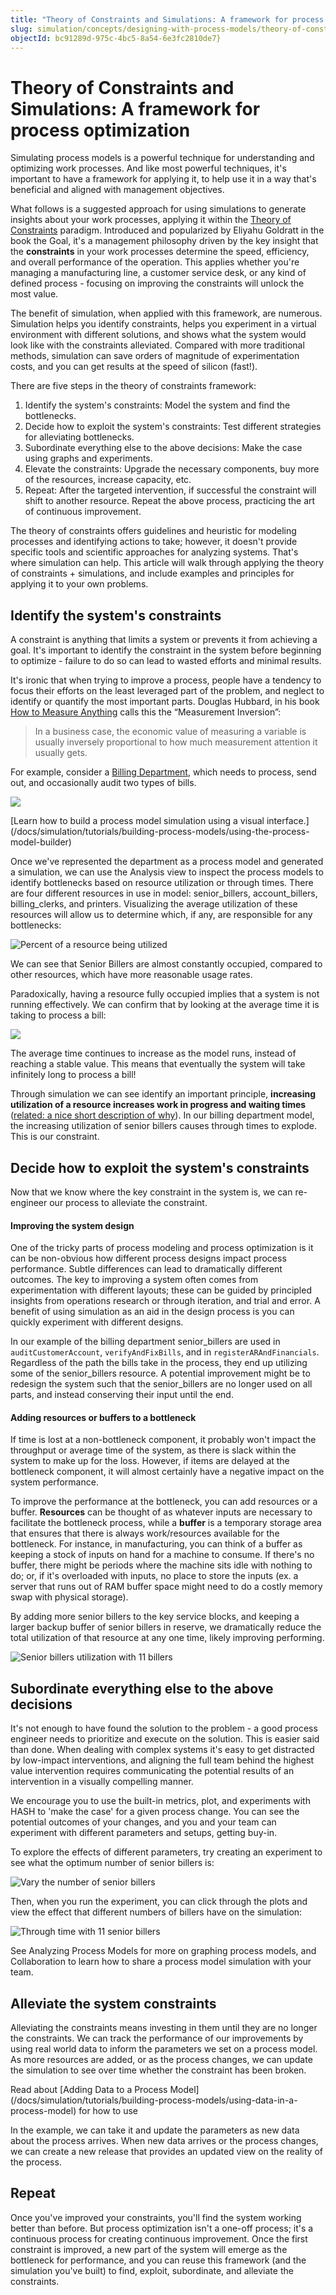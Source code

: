 ```yaml
---
title: "Theory of Constraints and Simulations: A framework for process optimization"
slug: simulation/concepts/designing-with-process-models/theory-of-constraints-and-simulations-a-framework-for-process-optimization
objectId: bc91289d-975c-4bc5-8a54-6e3fc2810de7}
---
```


# Theory of Constraints and Simulations: A framework for process optimization

Simulating process models is a powerful technique for understanding and optimizing work processes. And like most powerful techniques, it's important to have a framework for applying it, to help use it in a way that's beneficial and aligned with management objectives.

What follows is a suggested approach for using simulations to generate insights about your work processes, applying it within the [Theory of Constraints](https://en.wikipedia.org/wiki/Theory_of_constraints) paradigm. Introduced and popularized by Eliyahu Goldratt in the book the Goal, it's a management philosophy driven by the key insight that the **constraints** in your work processes determine the speed, efficiency, and overall performance of the operation. This applies whether you're managing a manufacturing line, a customer service desk, or any kind of defined process - focusing on improving the constraints will unlock the most value.

The benefit of simulation, when applied with this framework, are numerous. Simulation helps you identify constraints, helps you experiment in a virtual environment with different solutions, and shows what the system would look like with the constraints alleviated. Compared with more traditional methods, simulation can save orders of magnitude of experimentation costs, and you can get results at the speed of silicon \(fast!\).

There are five steps in the theory of constraints framework:

1. Identify the system's constraints: Model the system and find the bottlenecks.
2. Decide how to exploit the system's constraints: Test different strategies for alleviating bottlenecks.
3. Subordinate everything else to the above decisions: Make the case using graphs and experiments.
4. Elevate the constraints: Upgrade the necessary components, buy more of the resources, increase capacity, etc.
5. Repeat: After the targeted intervention, if successful the constraint will shift to another resource. Repeat the above process, practicing the art of continuous improvement.

The theory of constraints offers guidelines and heuristic for modeling processes and identifying actions to take; however, it doesn't provide specific tools and scientific approaches for analyzing systems. That's where simulation can help. This article will walk through applying the theory of constraints + simulations, and include examples and principles for applying it to your own problems.

## Identify the system's constraints

A constraint is anything that limits a system or prevents it from achieving a goal. It's important to identify the constraint in the system before beginning to optimize - failure to do so can lead to wasted efforts and minimal results.

It's ironic that when trying to improve a process, people have a tendency to focus their efforts on the least leveraged part of the problem, and neglect to identify or quantify the most important parts. Douglas Hubbard, in his book [How to Measure Anything](https://hubbardresearch.com/publications/how-to-measure-anything-book/) calls this the “Measurement Inversion”:

> In a business case, the economic value of measuring a variable is usually inversely proportional to how much measurement attention it usually gets.

For example, consider a [Billing Department](https://core.hash.ai/@hash/billing-department-process/stable), which needs to process, send out, and occasionally audit two types of bills. 

![](https://lh4.googleusercontent.com/W6wazlGHPZVxkEuWCl8DIkw66P44qrgvMbIAUs0VfgGwiY-taiU1PgVnr5dhkeBTc-kpCzm5Xhajs7-VMhGsOaG6CcKhbQ6uQMXH-z-hCxf6zRtmEqeIel3_JyHRVjIxgObDla47)

<Hint style="info">
[Learn how to build a process model simulation using a visual interface.](/docs/simulation/tutorials/building-process-models/using-the-process-model-builder)
</Hint>

Once we've represented the department as a process model and generated a simulation, we can use the Analysis view to inspect the process models to identify bottlenecks based on resource utilization or through times. There are four different resources in use in model: senior_billers, account_billers, billing_clerks, and printers. Visualizing the average utilization of these resources will allow us to determine which, if any, are responsible for any bottlenecks:

![Percent of a resource being utilized](https://lh4.googleusercontent.com/4TECbNGY8Cumj3fY8fBvne8etXwC75T-9AiXbUqyuuXbqRM5jh4LzxMD65aTjfw-IOumLH9W8lCTU4Bprq5cyQ5FSfJBU_ODEPGurWDs81Fmi-qs4gIGUgsRS6ehRW3h7w1lrElU)

We can see that Senior Billers are almost constantly occupied, compared to other resources, which have more reasonable usage rates.

Paradoxically, having a resource fully occupied implies that a system is not running effectively. We can confirm that by looking at the average time it is taking to process a bill:

![](https://lh4.googleusercontent.com/IvqcW9PjBSvBiRcYhZavyzeJoqOMZsKeWLUgGuqWFxn-1YweXxew7K5djCYRW1Zk9mTkLTVIsIhnV0QqQvbvctp9hGjxwd5N7uFjJhm3cL-NwSZKFANZPCNmtDZ4hyh78GyJhYSr)

The average time continues to increase as the model runs, instead of reaching a stable value. This means that eventually the system will take infinitely long to process a bill!

Through simulation we can see identify an important principle, **increasing utilization of a resource increases work in progress and waiting times** \([related: a nice short description of why](https://archive.vn/Xrb9a)\). In our billing department model, the increasing utilization of senior billers causes through times to explode. This is our constraint.

## Decide how to exploit the system's constraints

Now that we know where the key constraint in the system is, we can re-engineer our process to alleviate the constraint.

#### Improving the system design

One of the tricky parts of process modeling and process optimization is it can be non-obvious how different process designs impact process performance. Subtle differences can lead to dramatically different outcomes. The key to improving a system often comes from experimentation with different layouts; these can be guided by principled insights from operations research or through iteration, and trial and error. A benefit of using simulation as an aid in the design process is you can quickly experiment with different designs.

In our example of the billing department senior_billers are used in `auditCustomerAccount`,  `verifyAndFixBills`, and in `registerARAndFinancials`. Regardless of the path the bills take in the process, they end up utilizing some of the senior_billers resource. A potential improvement might be to redesign the system such that the senior_billers are no longer used on all parts, and instead conserving their input until the end.

#### Adding resources or buffers to a bottleneck

If time is lost at a non-bottleneck component, it probably won't impact the throughput or average time of the system, as there is slack within the system to make up for the loss. However, if items are delayed at the bottleneck component, it will almost certainly have a negative impact on the system performance.

To improve the performance at the bottleneck, you can add resources or a buffer. **Resources** can be thought of as whatever inputs are necessary to facilitate the bottleneck process, while a **buffer** is a temporary storage area that ensures that there is always work/resources available for the bottleneck. For instance, in manufacturing, you can think of a buffer as keeping a stock of inputs on hand for a machine to consume. If there's no buffer, there might be periods where the machine sits idle with nothing to do; or, if it's overloaded with inputs, no place to store the inputs \(ex. a server that runs out of RAM buffer space might need to do a costly memory swap with physical storage\).

By adding more senior billers to the key service blocks, and keeping a larger backup buffer of senior billers in reserve, we dramatically reduce the total utilization of that resource at any one time, likely improving performing.

![Senior billers utilization with 11 billers ](https://cdn-us1.hash.ai/site/docs/image%20%2851%29.png)

## Subordinate everything else to the above decisions

It's not enough to have found the solution to the problem - a good process engineer needs to prioritize and execute on the solution. This is easier said than done. When dealing with complex systems it's easy to get distracted by low-impact interventions, and aligning the full team behind the highest value intervention requires communicating the potential results of an intervention in a visually compelling manner.

We encourage you to use the built-in metrics, plot, and experiments with HASH to 'make the case' for a given process change. You can see the potential outcomes of your changes, and you and your team can experiment with different parameters and setups, getting buy-in.

To explore the effects of different parameters, try creating an experiment to see what the optimum number of senior billers is:

![Vary the number of senior billers](https://cdn-us1.hash.ai/site/docs/c11907e2-adf2-48e6-85ce-c2bb3cbdc048-464-0003638bffbf8c41.png)

Then, when you run the experiment, you can click through the plots and view the effect that different numbers of billers have on the simulation:

![Through time with 11 senior billers](https://cdn-us1.hash.ai/site/docs/2b2e1b70-0249-4f90-a22e-8e033001d780-464-00036392cac553ab.png)

<Hint style="info">
See Analyzing Process Models for more on graphing process models, and Collaboration to learn how to share a process model simulation with your team.
</Hint>

## Alleviate the system constraints

Alleviating the constraints means investing in them until they are no longer the constraints. We can track the performance of our improvements by using real world data to inform the parameters we set on a process model. As more resources are added, or as the process changes, we can update the simulation to see over time whether the constraint has been broken.

<Hint style="info">
Read about [Adding Data to a Process Model](/docs/simulation/tutorials/building-process-models/using-data-in-a-process-model) for how to use
</Hint>

In the example, we can take it and update the parameters as new data about the process arrives. When new data arrives or the process changes, we can create a new release that provides an updated view on the reality of the process.

## Repeat

Once you've improved your constraints, you'll find the system working better than before. But process optimization isn't a one-off process; it's a continuous process for creating continuous improvement. Once the first constraint is improved, a new part of the system will emerge as the bottleneck for performance, and you can reuse this framework \(and the simulation you've built\) to find, exploit, subordinate, and alleviate the constraints.

